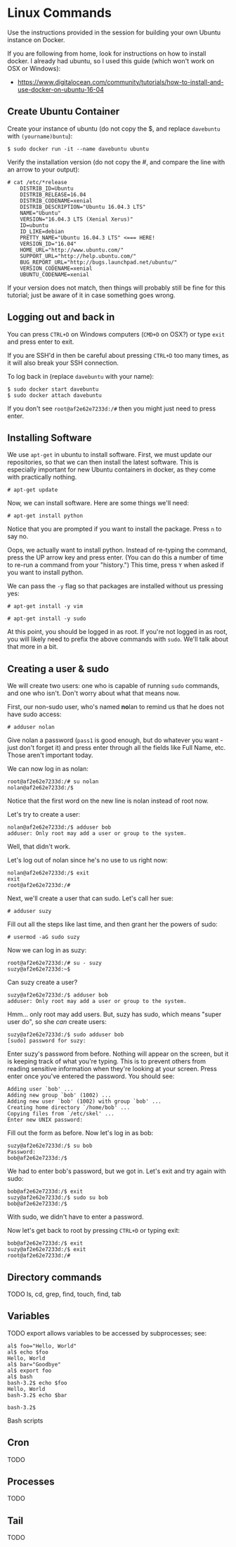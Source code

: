 Linux Commands
==============

Use the instructions provided in the session for building your own Ubuntu instance on Docker.

If you are following from home, look for instructions on how to install docker. I already had ubuntu, so I used this guide (which won't work on OSX or Windows):
- https://www.digitalocean.com/community/tutorials/how-to-install-and-use-docker-on-ubuntu-16-04

Create Ubuntu Container
-----------------------

Create your instance of ubuntu (do not copy the $, and replace `davebuntu` with `(yourname)buntu`):
```
$ sudo docker run -it --name davebuntu ubuntu
```

Verify the installation version (do not copy the #, and compare the line with an arrow to your output):
```
# cat /etc/*release
    DISTRIB_ID=Ubuntu
    DISTRIB_RELEASE=16.04
    DISTRIB_CODENAME=xenial
    DISTRIB_DESCRIPTION="Ubuntu 16.04.3 LTS"
    NAME="Ubuntu"
    VERSION="16.04.3 LTS (Xenial Xerus)"
    ID=ubuntu
    ID_LIKE=debian
    PRETTY_NAME="Ubuntu 16.04.3 LTS" <=== HERE!
    VERSION_ID="16.04"
    HOME_URL="http://www.ubuntu.com/"
    SUPPORT_URL="http://help.ubuntu.com/"
    BUG_REPORT_URL="http://bugs.launchpad.net/ubuntu/"
    VERSION_CODENAME=xenial
    UBUNTU_CODENAME=xenial
```

If your version does not match, then things will probably still be fine for this tutorial; just be aware of it in case something goes wrong.


Logging out and back in
-----------------------
You can press `CTRL+D` on Windows computers (`CMD+D` on OSX?) or type `exit` and press enter to exit.

If you are SSH'd in then be careful about pressing `CTRL+D` too many times, as it will also break your SSH connection.

To log back in (replace `davebuntu` with your name):
```
$ sudo docker start davebuntu
$ sudo docker attach davebuntu
```

If you don't see `root@af2e62e7233d:/#` then you might just need to press enter.


Installing Software
-------------------
We use `apt-get` in ubuntu to install software. First, we must update our repositories, so that we can then install the latest software. This is especially important for new Ubuntu containers in docker, as they come with practically nothing.
```
# apt-get update
```

Now, we can install software. Here are some things we'll need:
```
# apt-get install python
```

Notice that you are prompted if you want to install the package. Press `n` to say no.

Oops, we actually want to install python. Instead of re-typing the command, press the UP arrow key and press enter. (You can do this a number of time to re-run a command from your "history.") This time, press `Y` when asked if you want to install python.

We can pass the `-y` flag so that packages are installed without us pressing yes:
```
# apt-get install -y vim
```
```
# apt-get install -y sudo
```

At this point, you should be logged in as root. If you're not logged in as root, you will likely need to prefix the above commands with `sudo`. We'll talk about that more in a bit.

Creating a user & sudo
----------------------

We will create two users: one who is capable of running `sudo` commands, and one who isn't. Don't worry about what that means now.

First, our non-sudo user, who's named **no**lan to remind us that he does not have sudo access:
```
# adduser nolan
```

Give nolan a password (`pass1` is good enough, but do whatever you want - just don't forget it) and press enter through all the fields like Full Name, etc. Those aren't important today.

We can now log in as nolan:

```
root@af2e62e7233d:/# su nolan
nolan@af2e62e7233d:/$ 
```

Notice that the first word on the new line is nolan instead of root now.

Let's try to create a user:

```
nolan@af2e62e7233d:/$ adduser bob
adduser: Only root may add a user or group to the system.
```

Well, that didn't work.

Let's log out of nolan since he's no use to us right now:

```
nolan@af2e62e7233d:/$ exit
exit
root@af2e62e7233d:/# 
```

Next, we'll create a user that can sudo. Let's call her sue:

```
# adduser suzy
```

Fill out all the steps like last time, and then grant her the powers of sudo:

```
# usermod -aG sudo suzy
```

Now we can log in as suzy:

```
root@af2e62e7233d:/# su - suzy
suzy@af2e62e7233d:~$ 
```

Can suzy create a user?

```
suzy@af2e62e7233d:/$ adduser bob
adduser: Only root may add a user or group to the system.
```

Hmm... only root may add users. But, suzy has sudo, which means "super user do", so she _can_ create users:

```
suzy@af2e62e7233d:/$ sudo adduser bob
[sudo] password for suzy: 
```

Enter suzy's password from before. Nothing will appear on the screen, but it is keeping track of what you're typing. This is to prevent others from reading sensitive information when they're looking at your screen. Press enter once you've entered the password. You should see:

```
Adding user `bob' ...
Adding new group `bob' (1002) ...
Adding new user `bob' (1002) with group `bob' ...
Creating home directory `/home/bob' ...
Copying files from `/etc/skel' ...
Enter new UNIX password: 
```

Fill out the form as before. Now let's log in as bob:

```
suzy@af2e62e7233d:/$ su bob
Password: 
bob@af2e62e7233d:/$
```

We had to enter bob's password, but we got in. Let's exit and try again with sudo:

```
bob@af2e62e7233d:/$ exit
suzy@af2e62e7233d:/$ sudo su bob
bob@af2e62e7233d:/$ 
```

With sudo, we didn't have to enter a password.

Now let's get back to root by pressing `CTRL+D` or typing exit:

```
bob@af2e62e7233d:/$ exit
suzy@af2e62e7233d:/$ exit
root@af2e62e7233d:/# 
```


Directory commands
------------------
TODO ls, cd, grep, find, touch, find, tab

Variables
---------
TODO export allows variables to be accessed by subprocesses; see:
```
al$ foo="Hello, World"
al$ echo $foo
Hello, World
al$ bar="Goodbye"
al$ export foo
al$ bash
bash-3.2$ echo $foo
Hello, World
bash-3.2$ echo $bar

bash-3.2$ 
```

Bash scripts


Cron
----
TODO

Processes
---------
TODO

Tail
----
TODO
